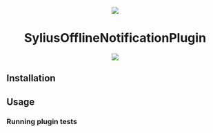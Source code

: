 <p align="center">
    <a href="http://sylius.org" target="_blank">
        <img src="http://demo.sylius.org/assets/shop/img/logo.png" />
    </a>
</p>
<h1 align="center">SyliusOfflineNotificationPlugin</h1>
<p align="center">
    <a href="http://travis-ci.org/Sylius/PluginSkeleton" title="Build status">
        <img src="https://travis-ci.org/Jnoack331/SyliusOfflineNotificationPlugin.svg?branch=master" />
    </a>
</p>

## Installation

## Usage

### Running plugin tests
